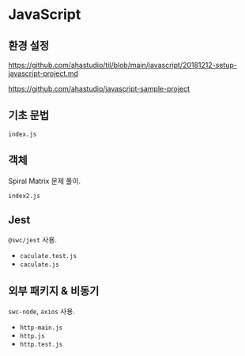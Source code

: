 # JavaScript

## 환경 설정

<https://github.com/ahastudio/til/blob/main/javascript/20181212-setup-javascript-project.md>

<https://github.com/ahastudio/javascript-sample-project>

## 기초 문법

`index.js`

## 객체

Spiral Matrix 문제 풀이.

`index2.js`

## Jest

`@swc/jest` 사용.

- `caculate.test.js`
- `caculate.js`

## 외부 패키지 & 비동기

`swc-node`, `axios` 사용.

- `http-main.js`
- `http.js`
- `http.test.js`
